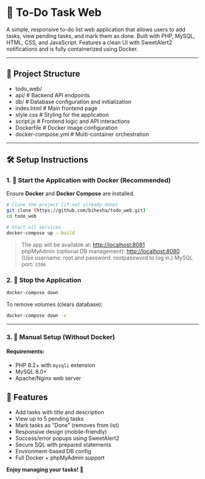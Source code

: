 # 📝 To-Do Task Web

A simple, responsive to-do list web application that allows users to add tasks, view pending tasks, and mark them as done. Built with PHP, MySQL, HTML, CSS, and JavaScript. Features a clean UI with SweetAlert2 notifications and is fully containerized using Docker.

---

## 📁 Project Structure

<ul>
  <li>todo_web/</li>
  <li>api/ # Backend API endpoints</li>
  <li>db/ # Database configuration and initialization</li>
  <li>index.html # Main frontend page</li>
  <li>style.css # Styling for the application</li>
  <li>script.js # Frontend logic and API interactions</li>
  <li>Dockerfile # Docker image configuration</li>
  <li>docker-compose.yml # Multi-container orchestration</li>
</ul>

---

## 🛠️ Setup Instructions

### 1. 🐳 Start the Application with Docker (Recommended)

Ensure **Docker** and **Docker Compose** are installed.

```bash
# Clone the project (if not already done)
git clone (https://github.com/bihesha/todo_web.git)
cd todo_web

# Start all services
docker-compose up --build
```

> The app will be available at: [http://localhost:8081](http://localhost:8081)  
> phpMyAdmin (optional DB management): [http://localhost:8080](http://localhost:8080)  
(Use username: root and password: rootpassword to log in.)
> MySQL port: `3306`

### 2. 🛑 Stop the Application

```bash
docker-compose down
```

To remove volumes (clears database):

```bash
docker-compose down -v
```

---

### 3. 🔧 Manual Setup (Without Docker)

#### Requirements:
- PHP 8.2+ with `mysqli` extension
- MySQL 8.0+
- Apache/Nginx web server

## 🚀 Features

- Add tasks with title and description
- View up to 5 pending tasks
- Mark tasks as "Done" (removes from list)
- Responsive design (mobile-friendly)
- Success/error popups using SweetAlert2
- Secure SQL with prepared statements
- Environment-based DB config
- Full Docker + phpMyAdmin support


**Enjoy managing your tasks!** 🚀